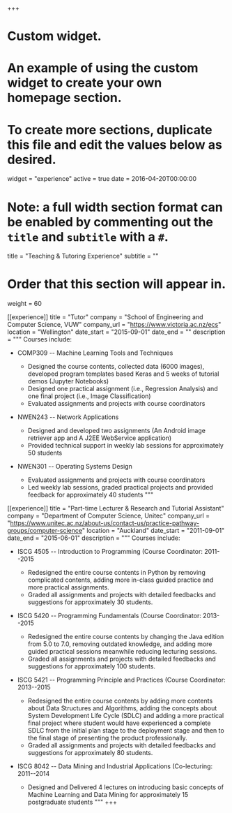 +++
# Custom widget.
# An example of using the custom widget to create your own homepage section.
# To create more sections, duplicate this file and edit the values below as desired.
widget = "experience"
active = true
date = 2016-04-20T00:00:00

# Note: a full width section format can be enabled by commenting out the `title` and `subtitle` with a `#`.
title = "Teaching & Tutoring Experience"
subtitle = ""

# Order that this section will appear in.
weight = 60

[[experience]]
  title = "Tutor"
  company = "School of Engineering and Computer Science, VUW"
  company_url = "https://www.victoria.ac.nz/ecs"
  location = "Wellington"
  date_start = "2015-09-01"
  date_end = ""
  description = """
  Courses include:

  * COMP309 -- Machine Learning Tools and Techniques
  
    - Designed the course contents, collected data (6000 images), developed program templates based Keras and 5 weeks of tutorial demos (Jupyter Notebooks)
    - Designed one practical assignment (i.e., Regression Analysis) and one final project (i.e., Image Classification)
    - Evaluated assignments and projects with course coordinators 
  * NWEN243 -- Network Applications

    - Designed and developed two assignments (An Android image retriever app and A J2EE WebService application)
    - Provided technical support in weekly lab sessions for approximately 50 students
  * NWEN301 -- Operating Systems Design

    - Evaluated assignments and projects with course coordinators
    - Led weekly lab sessions, graded practical projects and provided feedback for approximately 40 students
  """

  [[experience]]
  title = "Part-time Lecturer & Research and Tutorial Assistant"
  company = "Department of Computer Science, Unitec"
  company_url = "https://www.unitec.ac.nz/about-us/contact-us/practice-pathway-groups/computer-science"
  location = "Auckland"
  date_start = "2011-09-01"
  date_end = "2015-06-01"
  description = """
  Courses include:

  * ISCG 4505 -- Introduction to Programming (Course Coordinator: 2011--2015
  
    - Redesigned the entire course contents in Python by removing complicated contents, adding more in-class guided practice and more practical assignments.
    - Graded all assignments and projects with detailed feedbacks and suggestions for approximately 30 students.
  * ISCG 5420 -- Programming Fundamentals (Course Coordinator: 2013--2015

    - Redesigned the entire course contents by changing the Java edition from 5.0 to 7.0, removing outdated knowledge, and adding more guided practical sessions meanwhile reducing lecturing sessions.
    - Graded all assignments and projects with detailed feedbacks and suggestions for approximately 100 students.
  * ISCG 5421 -- Programming Principle and Practices (Course Coordinator: 2013--2015

    - Redesigned the entire course contents by adding more contents about Data Structures and Algorithms, adding the concepts about System Development Life Cycle (SDLC) and adding a more practical final project where student would have experienced a complete SDLC from the initial plan stage to the deployment stage and then to the final stage of presenting the product professionally.
    - Graded all assignments and projects with detailed feedbacks and suggestions for approximately 80 students.
  * ISCG 8042 -- Data Mining and Industrial Applications (Co-lecturing: 2011--2014

    - Designed and Delivered 4 lectures on introducing basic concepts of Machine Learning and Data Mining for approximately 15 postgraduate students 
  """
+++
